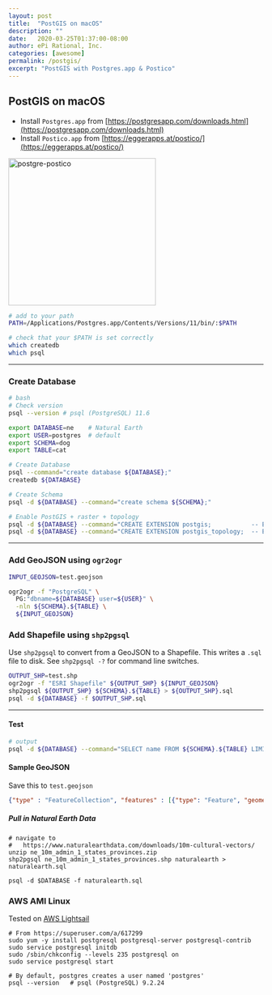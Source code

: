 ```yaml
---
layout: post
title:  "PostGIS on macOS"
description: ""
date:   2020-03-25T01:37:00-08:00
author: ePi Rational, Inc.
categories: [awesome]
permalink: /postgis/
excerpt: "PostGIS with Postgres.app & Postico"
---
```



## PostGIS on macOS

* Install `Postgres.app` from [https://postgresapp.com/downloads.html](https://postgresapp.com/downloads.html)
* Install `Postico.app`  from [https://eggerapps.at/postico/](https://eggerapps.at/postico/)

<img width="291" alt="postgre-postico" src="https://user-images.githubusercontent.com/118112/77776149-ce384700-700a-11ea-9b84-df0715db39a4.png">

``` bash
# add to your path
PATH=/Applications/Postgres.app/Contents/Versions/11/bin/:$PATH

# check that your $PATH is set correctly
which createdb
which psql
```

---

### Create Database

```sh
# bash
# Check version
psql --version # psql (PostgreSQL) 11.6

export DATABASE=ne    # Natural Earth
export USER=postgres  # default
export SCHEMA=dog
export TABLE=cat

# Create Database
psql --command="create database ${DATABASE};"
createdb ${DATABASE}

# Create Schema
psql -d ${DATABASE} --command="create schema ${SCHEMA};"

# Enable PostGIS + raster + topology
psql -d ${DATABASE} --command="CREATE EXTENSION postgis;           -- Enable PostGIS (includes raster)"
psql -d ${DATABASE} --command="CREATE EXTENSION postgis_topology;  -- Enable Topology"
```

---

### Add GeoJSON using `ogr2ogr`

```sh
INPUT_GEOJSON=test.geojson

ogr2ogr -f "PostgreSQL" \
  PG:"dbname=${DATABASE} user=${USER}" \
  -nln ${SCHEMA}.${TABLE} \
  ${INPUT_GEOJSON}
```

### Add Shapefile using `shp2pgsql`

Use `shp2pgsql` to convert from a GeoJSON to a Shapefile.  This writes a `.sql` file to disk.  See `shp2pgsql -?` for command line switches.

```sh
OUTPUT_SHP=test.shp
ogr2ogr -f "ESRI Shapefile" ${OUTPUT_SHP} ${INPUT_GEOJSON}
shp2pgsql ${OUTPUT_SHP} ${SCHEMA}.${TABLE} > ${OUTPUT_SHP}.sql
psql -d ${DATABASE} -f $OUTPUT_SHP.sql
```

---

#### Test

```sh
# output
psql -d ${DATABASE} --command="SELECT name FROM ${SCHEMA}.${TABLE} LIMIT 10;"
```


#### Sample GeoJSON

Save this to `test.geojson`

```json
{"type" : "FeatureCollection", "features" : [{"type": "Feature", "geometry": {"type":"Point","coordinates":[1,1]}, "properties": {"id": 1, "name": "one"}}, {"type": "Feature", "geometry": {"type":"Point","coordinates":[2,2]}, "properties": {"id": 2, "name": "two"}}, {"type": "Feature", "geometry": {"type":"Point","coordinates":[3,3]}, "properties": {"id": 3, "name": "three"}}]}
```

##### Pull in Natural Earth Data

```
# navigate to
#   https://www.naturalearthdata.com/downloads/10m-cultural-vectors/
unzip ne_10m_admin_1_states_provinces.zip
shp2pgsql ne_10m_admin_1_states_provinces.shp naturalearth > naturalearth.sql

psql -d $DATABASE -f naturalearth.sql
```


### AWS AMI Linux

Tested on [AWS Lightsail](https://aws.amazon.com/lightsail/)

```
# From https://superuser.com/a/617299
sudo yum -y install postgresql postgresql-server postgresql-contrib
sudo service postgresql initdb
sudo /sbin/chkconfig --levels 235 postgresql on
sudo service postgresql start

# By default, postgres creates a user named 'postgres'
psql --version   # psql (PostgreSQL) 9.2.24
```
